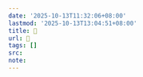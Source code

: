 ```yaml
---
date: '2025-10-13T11:32:06+08:00'
lastmod: '2025-10-13T13:04:51+08:00'
title: 󰫭
url: 󰫭
tags: []
src:
note:
---
```


